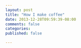 ```yaml
---
layout: post
title: "How I make coffee"
date: 2013-12-28T09:59:39-08:00
comments: false
categories: 
published: false

---
```


